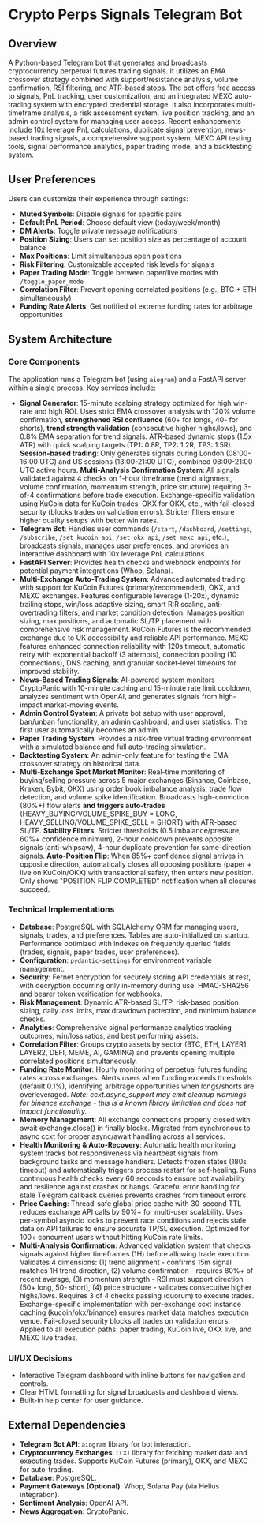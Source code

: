 # Crypto Perps Signals Telegram Bot

## Overview
A Python-based Telegram bot that generates and broadcasts cryptocurrency perpetual futures trading signals. It utilizes an EMA crossover strategy combined with support/resistance analysis, volume confirmation, RSI filtering, and ATR-based stops. The bot offers free access to signals, PnL tracking, user customization, and an integrated MEXC auto-trading system with encrypted credential storage. It also incorporates multi-timeframe analysis, a risk assessment system, live position tracking, and an admin control system for managing user access. Recent enhancements include 10x leverage PnL calculations, duplicate signal prevention, news-based trading signals, a comprehensive support system, MEXC API testing tools, signal performance analytics, paper trading mode, and a backtesting system.

## User Preferences
Users can customize their experience through settings:
- **Muted Symbols**: Disable signals for specific pairs
- **Default PnL Period**: Choose default view (today/week/month)
- **DM Alerts**: Toggle private message notifications
- **Position Sizing**: Users can set position size as percentage of account balance
- **Max Positions**: Limit simultaneous open positions
- **Risk Filtering**: Customizable accepted risk levels for signals
- **Paper Trading Mode**: Toggle between paper/live modes with `/toggle_paper_mode`
- **Correlation Filter**: Prevent opening correlated positions (e.g., BTC + ETH simultaneously)
- **Funding Rate Alerts**: Get notified of extreme funding rates for arbitrage opportunities

## System Architecture

### Core Components
The application runs a Telegram bot (using `aiogram`) and a FastAPI server within a single process. Key services include:
- **Signal Generator**: 15-minute scalping strategy optimized for high win-rate and high ROI. Uses strict EMA crossover analysis with 120% volume confirmation, **strengthened RSI confluence** (60+ for longs, 40- for shorts), **trend strength validation** (consecutive higher highs/lows), and 0.8% EMA separation for trend signals. ATR-based dynamic stops (1.5x ATR) with quick scalping targets (TP1: 0.8R, TP2: 1.2R, TP3: 1.5R). **Session-based trading**: Only generates signals during London (08:00-16:00 UTC) and US sessions (13:00-21:00 UTC), combined 08:00-21:00 UTC active hours. **Multi-Analysis Confirmation System**: All signals validated against 4 checks on 1-hour timeframe (trend alignment, volume confirmation, momentum strength, price structure) requiring 3-of-4 confirmations before trade execution. Exchange-specific validation using KuCoin data for KuCoin trades, OKX for OKX, etc., with fail-closed security (blocks trades on validation errors). Stricter filters ensure higher quality setups with better win rates.
- **Telegram Bot**: Handles user commands (`/start`, `/dashboard`, `/settings`, `/subscribe`, `/set_kucoin_api`, `/set_okx_api`, `/set_mexc_api`, etc.), broadcasts signals, manages user preferences, and provides an interactive dashboard with 10x leverage PnL calculations.
- **FastAPI Server**: Provides health checks and webhook endpoints for potential payment integrations (Whop, Solana).
- **Multi-Exchange Auto-Trading System**: Advanced automated trading with support for KuCoin Futures (primary/recommended), OKX, and MEXC exchanges. Features configurable leverage (1-20x), dynamic trailing stops, win/loss adaptive sizing, smart R:R scaling, anti-overtrading filters, and market condition detection. Manages position sizing, max positions, and automatic SL/TP placement with comprehensive risk management. KuCoin Futures is the recommended exchange due to UK accessibility and reliable API performance. MEXC features enhanced connection reliability with 120s timeout, automatic retry with exponential backoff (3 attempts), connection pooling (10 connections), DNS caching, and granular socket-level timeouts for improved stability.
- **News-Based Trading Signals**: AI-powered system monitors CryptoPanic with 10-minute caching and 15-minute rate limit cooldown, analyzes sentiment with OpenAI, and generates signals from high-impact market-moving events.
- **Admin Control System**: A private bot setup with user approval, ban/unban functionality, an admin dashboard, and user statistics. The first user automatically becomes an admin.
- **Paper Trading System**: Provides a risk-free virtual trading environment with a simulated balance and full auto-trading simulation.
- **Backtesting System**: An admin-only feature for testing the EMA crossover strategy on historical data.
- **Multi-Exchange Spot Market Monitor**: Real-time monitoring of buying/selling pressure across 5 major exchanges (Binance, Coinbase, Kraken, Bybit, OKX) using order book imbalance analysis, trade flow detection, and volume spike identification. Broadcasts high-conviction (80%+) flow alerts **and triggers auto-trades** (HEAVY_BUYING/VOLUME_SPIKE_BUY = LONG, HEAVY_SELLING/VOLUME_SPIKE_SELL = SHORT) with ATR-based SL/TP. **Stability Filters**: Stricter thresholds (0.5 imbalance/pressure, 60%+ confidence minimum), 2-hour cooldown prevents opposite signals (anti-whipsaw), 4-hour duplicate prevention for same-direction signals. **Auto-Position Flip**: When 85%+ confidence signal arrives in opposite direction, automatically closes all opposing positions (paper + live on KuCoin/OKX) with transactional safety, then enters new position. Only shows "POSITION FLIP COMPLETED" notification when all closures succeed.

### Technical Implementations
- **Database**: PostgreSQL with SQLAlchemy ORM for managing users, signals, trades, and preferences. Tables are auto-initialized on startup. Performance optimized with indexes on frequently queried fields (trades, signals, paper trades, user preferences).
- **Configuration**: `pydantic-settings` for environment variable management.
- **Security**: Fernet encryption for securely storing API credentials at rest, with decryption occurring only in-memory during use. HMAC-SHA256 and bearer token verification for webhooks.
- **Risk Management**: Dynamic ATR-based SL/TP, risk-based position sizing, daily loss limits, max drawdown protection, and minimum balance checks.
- **Analytics**: Comprehensive signal performance analytics tracking outcomes, win/loss ratios, and best performing assets.
- **Correlation Filter**: Groups crypto assets by sector (BTC, ETH, LAYER1, LAYER2, DEFI, MEME, AI, GAMING) and prevents opening multiple correlated positions simultaneously.
- **Funding Rate Monitor**: Hourly monitoring of perpetual futures funding rates across exchanges. Alerts users when funding exceeds thresholds (default 0.1%), identifying arbitrage opportunities when longs/shorts are overleveraged. *Note: ccxt.async_support may emit cleanup warnings for binance exchange - this is a known library limitation and does not impact functionality.*
- **Memory Management**: All exchange connections properly closed with await exchange.close() in finally blocks. Migrated from synchronous to async ccxt for proper async/await handling across all services.
- **Health Monitoring & Auto-Recovery**: Automatic health monitoring system tracks bot responsiveness via heartbeat signals from background tasks and message handlers. Detects frozen states (180s timeout) and automatically triggers process restart for self-healing. Runs continuous health checks every 60 seconds to ensure bot availability and resilience against crashes or hangs. Graceful error handling for stale Telegram callback queries prevents crashes from timeout errors.
- **Price Caching**: Thread-safe global price cache with 30-second TTL reduces exchange API calls by 90%+ for multi-user scalability. Uses per-symbol asyncio locks to prevent race conditions and rejects stale data on API failures to ensure accurate TP/SL execution. Optimized for 100+ concurrent users without hitting KuCoin rate limits.
- **Multi-Analysis Confirmation**: Advanced validation system that checks signals against higher timeframes (1H) before allowing trade execution. Validates 4 dimensions: (1) trend alignment - confirms 15m signal matches 1H trend direction, (2) volume confirmation - requires 80%+ of recent average, (3) momentum strength - RSI must support direction (50+ long, 50- short), (4) price structure - validates consecutive higher highs/lows. Requires 3 of 4 checks passing (quorum) to execute trades. Exchange-specific implementation with per-exchange ccxt instance caching (kucoin/okx/binance) ensures market data matches execution venue. Fail-closed security blocks all trades on validation errors. Applied to all execution paths: paper trading, KuCoin live, OKX live, and MEXC live trades.

### UI/UX Decisions
- Interactive Telegram dashboard with inline buttons for navigation and controls.
- Clear HTML formatting for signal broadcasts and dashboard views.
- Built-in help center for user guidance.

## External Dependencies
- **Telegram Bot API**: `aiogram` library for bot interaction.
- **Cryptocurrency Exchanges**: `CCXT` library for fetching market data and executing trades. Supports KuCoin Futures (primary), OKX, and MEXC for auto-trading.
- **Database**: PostgreSQL.
- **Payment Gateways (Optional)**: Whop, Solana Pay (via Helius integration).
- **Sentiment Analysis**: OpenAI API.
- **News Aggregation**: CryptoPanic.